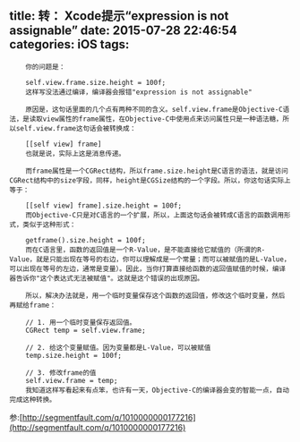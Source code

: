 title: 转： Xcode提示“expression is not assignable”
date: 2015-07-28 22:46:54
categories: iOS
tags:
---
		你的问题是：

		self.view.frame.size.height = 100f;
		这样写没法通过编译，编译器会报错"expression is not assignable"

		原因是，这句话里面的几个点有两种不同的含义。self.view.frame是Objective-C语法，是读取view属性的frame属性，在Objective-C中使用点来访问属性只是一种语法糖，所以self.view.frame这句话会被转换成：

		[[self view] frame]
		也就是说，实际上这是消息传递。

		而frame属性是一个CGRect结构，所以frame.size.height是C语言的语法，就是访问CGRect结构中的size字段，同样，height是CGSize结构的一个字段。所以，你这句话实际上等于：

		[[self view] frame].size.height = 100f;
		而Objective-C只是对C语言的一个扩展，所以，上面这句话会被转成C语言的函数调用形式，类似于这种形式：

		getframe().size.height = 100f;
		而在C语言里，函数的返回值是一个R-Value，是不能直接给它赋值的（所谓的R-Value，就是只能出现在等号的右边，你可以理解成是一个常量；而可以被赋值的是L-Value，可以出现在等号的左边，通常是变量）。因此，当你打算直接给函数的返回值赋值的时候，编译器告诉你"这个表达式无法被赋值"。这就是这个错误的出现原因。

		所以，解决办法就是，用一个临时变量保存这个函数的返回值，修改这个临时变量，然后再赋给frame：

		// 1. 用一个临时变量保存返回值。
		CGRect temp = self.view.frame;

		// 2. 给这个变量赋值。因为变量都是L-Value，可以被赋值
		temp.size.height = 100f;

		// 3. 修改frame的值
		self.view.frame = temp;
		我知道这样写看起来有点笨，也许有一天，Objective-C的编译器会变的智能一点，自动完成这种转换。
参:[http://segmentfault.com/q/1010000000177216](http://segmentfault.com/q/1010000000177216)